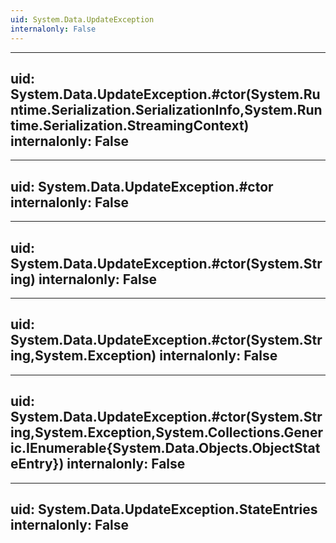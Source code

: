 ```yaml
---
uid: System.Data.UpdateException
internalonly: False
---
```


---
uid: System.Data.UpdateException.#ctor(System.Runtime.Serialization.SerializationInfo,System.Runtime.Serialization.StreamingContext)
internalonly: False
---

---
uid: System.Data.UpdateException.#ctor
internalonly: False
---

---
uid: System.Data.UpdateException.#ctor(System.String)
internalonly: False
---

---
uid: System.Data.UpdateException.#ctor(System.String,System.Exception)
internalonly: False
---

---
uid: System.Data.UpdateException.#ctor(System.String,System.Exception,System.Collections.Generic.IEnumerable{System.Data.Objects.ObjectStateEntry})
internalonly: False
---

---
uid: System.Data.UpdateException.StateEntries
internalonly: False
---

